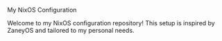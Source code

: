 My NixOS Configuration

Welcome to my NixOS configuration repository! This setup is inspired by ZaneyOS and tailored to my personal needs.
